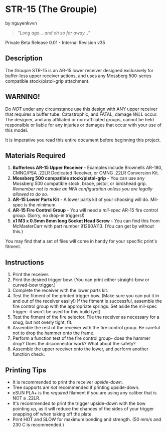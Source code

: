 # STR-15 (The Groupie)
by nguyenkvvn

> _"Long ago... and oh so far away..."_

Private Beta Release 0.01 - Internal Revision v35

## Description
The Groupie STR-15 is an AR-15 lower receiver designed exclusively for buffer-less upper receiver actions, and uses any Mossberg 500-series compatible stock/pistol-grip attachment.

## WARNING!
Do *NOT* under any circumstance use this design with ANY upper receiver that requires a buffer tube. Catastrophic, and FATAL, damage *WILL* occur. The designer, and any affiliated or non-affiliated groups, cannot be held responsible or liable for any injuries or damages that occur with your use of this model.

It is imperative you read this entire document before beginning this project.

## Materials Required
1. **Bufferless AR-15 Upper Receiver** - Examples include Brownells AR-180, CMNG/PSA .22LR Dedicated Receiver, or CMNG .22LR Conversion Kit.
2. **Mossberg 500 compatible stock/pistol-grip** - You can use any Mossberg 500 compatible stock, brace, pistol, or birdshead grip. _Remember not to make an NFA configuration unless you are legally allowed to do so._
3. **AR-15 Lower Parts Kit** - A lower parts kit of your choosing will do. Mil-spec is the minimum.
4. **AR-15 Fire Control Group** - You will need a _mil-spec_ AR-15 fire control group. (Sorry, no drop-in triggers!)
5. **x1 M3 x 0.5mm 8mm long Socket Head Screw** - You can find this from McMasterCarr with part number 91290A113. (You can get by without this.)

You may find that a set of files will come in handy for your specific print's fitment.

## Instructions
1. Print the receiver.
2. Print the desired trigger bow. (You can print either straight-bow or curved-bow trigger.)
3. Complete the receiver with the lower parts kit.
4. Test the fitment of the printed trigger bow. (Make sure you can put it in and out of the receiver easily!) If the fitment is successful, assemble the fire control group with the appropriate springs. Set aside the mil-spec trigger- it won't be used for this build (yet).
5. Test the fitment of the fire selector. File the receiver as necessary for a snug, but not overly tight, fit.
6. Assemble the rest of the receiver with the fire control group. Be careful not to drop the hammer onto the frame.
7. Perform a function test of the fire control group- does the hammer drop? Does the disconnector work? What about the safety?
8. Assemble the upper receiver onto the lower, and perform another function check.

## Printing Tips
* It is recommended to print the receiver _upside-down_.
* Tree supports are _not_ recommended if printing upside-down.
* eSUN PLA+ is the _required_ filament if you are using any caliber that is NOT a .22LR.
* It's recommended to print the trigger upside-down with the bow pointing up, as it will reduce the chances of the sides of your trigger snapping off when taking off the plate.
* Print HOT and SLOW for maximum bonding and strength. (50 mm/s and 230 C is recommended.)
